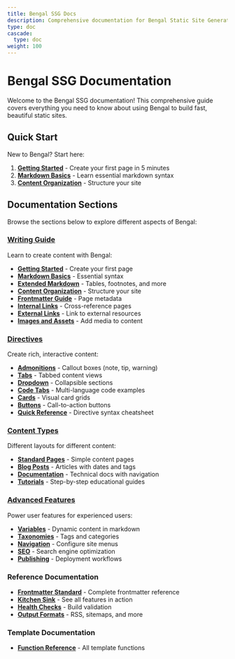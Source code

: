 ```yaml
---
title: Bengal SSG Docs
description: Comprehensive documentation for Bengal Static Site Generator
type: doc
cascade:
  type: doc
weight: 100
---
```


# Bengal SSG Documentation

Welcome to the Bengal SSG documentation! This comprehensive guide covers everything you need to know about using Bengal to build fast, beautiful static sites.

## Quick Start

New to Bengal? Start here:

1. **[Getting Started](writing/getting-started.md)** - Create your first page in 5 minutes
2. **[Markdown Basics](writing/markdown-basics.md)** - Learn essential markdown syntax
3. **[Content Organization](writing/content-organization.md)** - Structure your site

## Documentation Sections

Browse the sections below to explore different aspects of Bengal:

### [Writing Guide](writing/)

Learn to create content with Bengal:

- **[Getting Started](writing/getting-started.md)** - Create your first page
- **[Markdown Basics](writing/markdown-basics.md)** - Essential syntax
- **[Extended Markdown](writing/markdown-extended.md)** - Tables, footnotes, and more
- **[Content Organization](writing/content-organization.md)** - Structure your site
- **[Frontmatter Guide](writing/frontmatter-guide.md)** - Page metadata
- **[Internal Links](writing/internal-links.md)** - Cross-reference pages
- **[External Links](writing/external-links.md)** - Link to external resources
- **[Images and Assets](writing/images-and-assets.md)** - Add media to content

### [Directives](directives/)

Create rich, interactive content:

- **[Admonitions](directives/admonitions.md)** - Callout boxes (note, tip, warning)
- **[Tabs](directives/tabs.md)** - Tabbed content views
- **[Dropdown](directives/dropdown.md)** - Collapsible sections
- **[Code Tabs](directives/code-tabs.md)** - Multi-language code examples
- **[Cards](directives/cards.md)** - Visual card grids
- **[Buttons](directives/buttons.md)** - Call-to-action buttons
- **[Quick Reference](directives/quick-reference.md)** - Directive syntax cheatsheet

### [Content Types](content-types/)

Different layouts for different content:

- **[Standard Pages](content-types/pages.md)** - Simple content pages
- **[Blog Posts](content-types/blog-posts.md)** - Articles with dates and tags
- **[Documentation](content-types/documentation.md)** - Technical docs with navigation
- **[Tutorials](content-types/tutorials.md)** - Step-by-step educational guides

### [Advanced Features](advanced/)

Power user features for experienced users:

- **[Variables](advanced/variables.md)** - Dynamic content in markdown
- **[Taxonomies](advanced/taxonomies.md)** - Tags and categories
- **[Navigation](advanced/navigation.md)** - Configure site menus
- **[SEO](advanced/seo.md)** - Search engine optimization
- **[Publishing](advanced/drafts-and-publishing.md)** - Deployment workflows

### Reference Documentation

- **[Frontmatter Standard](frontmatter-standard/)** - Complete frontmatter reference
- **[Kitchen Sink](kitchen-sink.md)** - See all features in action
- **[Health Checks](health-checks.md)** - Build validation
- **[Output Formats](output-formats.md)** - RSS, sitemaps, and more

### Template Documentation

- **[Function Reference](templates/function-reference/)** - All template functions
